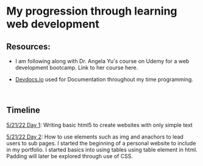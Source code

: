 # My progression through learning web development

## Resources:
* I am following along with Dr. Angela Yu's course on Udemy for a web development bootcamp. Link to her course here.

* [Devdocs.io](https://devdocs.io/) used for Documentation throughout my time programming.

<br>

## Timeline

[5/21/22 Day 1](day_1): Writing basic html5 to create websites with only simple text

[5/21/22 Day 2](day_2): How to use elements such as img and anachors to lead users to sub pages. I started the beginning of a personal website to include in my portfolio. I started basics into using tables using table element in html. Padding will later be explored through use of CSS.

